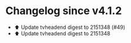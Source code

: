 # Changelog since v4.1.2
- ⬆️ Update tvheadend digest to 2151348 (#49) 
- ⬆️ Update tvheadend digest to 2151348 
